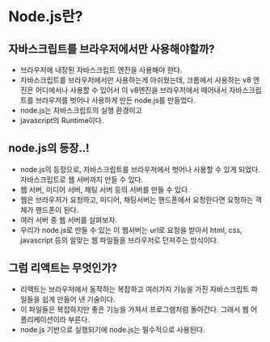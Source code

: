 # Node.js란?

## 자바스크립트를 브라우저에서만 사용해야할까?
- 브라우저에 내장된 자바스크립트 엔진을 사용해야 한다.
- 자바스크립트를 브라우저에서만 사용하는게 아쉬웠는데, 크롬에서 사용하는 v8 엔진은 어디에서나 사용할 수 있어서 이 v8엔진을 브라우저에서 떼어내서 자바스크립트를 브라우저를 벗어나 사용하게 만든 node.js를 만들었다.
- node.js는 자바스크립트의 실행 환경이고
- javascript의 Runtime이다.
  
## node.js의 등장..!

- node.js의 등장으로, 자바스크립트를 브라우저에서 벗어나 사용할 수 있게 되었다.
자바스크립트로 웹 서버까지 만들 수 있다.
- 웹 서버, 미디어 서버, 채팅 서버 등의 서버를 만들 수 있다.
- 웹은 브라우저가 요청하고, 미디어, 채팅서버는 핸드폰에서 요청한다면 요청하는 객체가 핸드폰이 된다. 
- 여러 서버 중 웹 서버를 살펴보자.
- 우리가 node.js로 만들 수 있는 이 웹서버는 url로 요청을 받아서 html, css, javascript 등의 알맞는 웹 파일들을 브라우저로 던져주는 방식이다. 

## 그럼 리액트는 무엇인가?

- 리액트는 브라우저에서 동작하는 복잡하고 여러가지 기능을 가진 자바스크립트 파일들을 쉽게 만들어 낸 기술이다. 
- 이 파일들은 복잡하지만 좋은 기능을 가져서 프로그램처럼 돌아간다. 그래서 웹 어플리케이션이라 부른다. 
- node.js 기반으로 실행되기에 node.js는 필수적으로 사용된다.